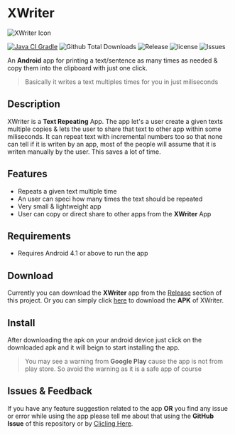 # XWriter

![XWriter Icon](https://i.imgur.com/4YtK20c.png)

[![Java CI Gradle](https://github.com/Abir-Tx/XWriter/actions/workflows/gradle.yml/badge.svg)](https://github.com/Abir-Tx/XWriter/actions/workflows/gradle.yml) ![Github Total Downloads](https://img.shields.io/github/downloads/abir-tx/XWriter/total?label=Download) ![Release](https://img.shields.io/github/v/release/abir-tx/XWriter?label=Release) ![license](https://img.shields.io/github/license/abir-tx/XWriter?label=License) ![Issues](https://img.shields.io/github/issues/abir-tx/XWriter)

An **Android** app for printing a text/sentence as many times as needed & copy them into the clipboard with just one click.

> Basically it writes a text multiples times for you in just miliseconds

## Description
XWriter is a **Text Repeating** App. The app let's a user create a given texts  multiple copies & lets the user to share that text to other app within some miliseconds. It can repeat text with incremental numbers too so that none can tell if it is writen by an app, most of the people will assume that it is writen manually by the user. This saves a lot of time. 

## Features
* Repeats a given text multiple time
* An user can speci how many times the text should be repeated
* Very small & lightweight app
* User can copy or direct share to other apps from the **XWriter** App

## Requirements
- Requires Android 4.1 or above to run the app

## Download

Currently you can download the **XWriter** app from the [Release](https://github.com/Abir-Tx/XWriter/releases/latest) section of this project. Or you can simply click [here](https://github.com/Abir-Tx/XWriter/releases/download/v1.0.0/XWriter-v1.0.0-realease.apk) to download the **APK** of XWriter.

## Install

After downloading the apk on your android device just click on the downloaded apk and it will beign to start installing the app. 

> You may see a warning from **Google Play** cause the app is not from play store. So avoid the warning as it is a safe app of course

## Issues & Feedback
If you have any feature suggestion related to the app **OR** you find any issue or error while using the app please tell me about that using the **GitHub Issue** of this repository or by [Clicling Here](https://github.com/Abir-Tx/XWriter/issues/new/choose).
